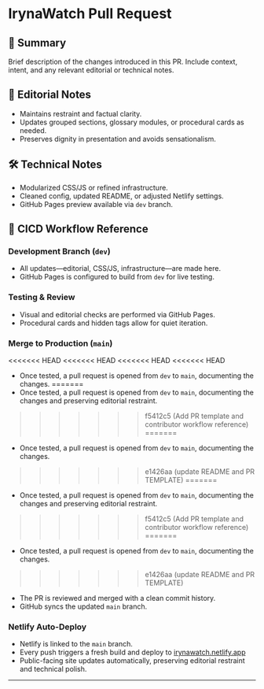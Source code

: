 # IrynaWatch Pull Request

## 🧾 Summary
Brief description of the changes introduced in this PR. Include context, intent, and any relevant editorial or technical notes.

## 🧠 Editorial Notes
- Maintains restraint and factual clarity.
- Updates grouped sections, glossary modules, or procedural cards as needed.
- Preserves dignity in presentation and avoids sensationalism.

## 🛠 Technical Notes
- Modularized CSS/JS or refined infrastructure.
- Cleaned config, updated README, or adjusted Netlify settings.
- GitHub Pages preview available via `dev` branch.

## 🚀 CICD Workflow Reference

### Development Branch (`dev`)
- All updates—editorial, CSS/JS, infrastructure—are made here.
- GitHub Pages is configured to build from `dev` for live testing.

### Testing & Review
- Visual and editorial checks are performed via GitHub Pages.
- Procedural cards and hidden tags allow for quiet iteration.

### Merge to Production (`main`)
<<<<<<< HEAD
<<<<<<< HEAD
<<<<<<< HEAD
<<<<<<< HEAD
- Once tested, a pull request is opened from `dev` to `main`, documenting the changes.
=======
- Once tested, a pull request is opened from `dev` to `main`, documenting the changes and preserving editorial restraint.
>>>>>>> f5412c5 (Add PR template and contributor workflow reference)
=======
- Once tested, a pull request is opened from `dev` to `main`, documenting the changes.
>>>>>>> e1426aa (update README and PR TEMPLATE)
=======
- Once tested, a pull request is opened from `dev` to `main`, documenting the changes and preserving editorial restraint.
>>>>>>> f5412c5 (Add PR template and contributor workflow reference)
=======
- Once tested, a pull request is opened from `dev` to `main`, documenting the changes.
>>>>>>> e1426aa (update README and PR TEMPLATE)
- The PR is reviewed and merged with a clean commit history.
- GitHub syncs the updated `main` branch.

### Netlify Auto-Deploy
- Netlify is linked to the `main` branch.
- Every push triggers a fresh build and deploy to [irynawatch.netlify.app](https://irynawatch.netlify.app/)
- Public-facing site updates automatically, preserving editorial restraint and technical polish.

---
